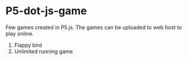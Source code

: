 # P5-dot-js-game
Few games created in P5.js.
The games can be uploaded to web host to play online.

1) Flappy bird
2) Unlimited running game

